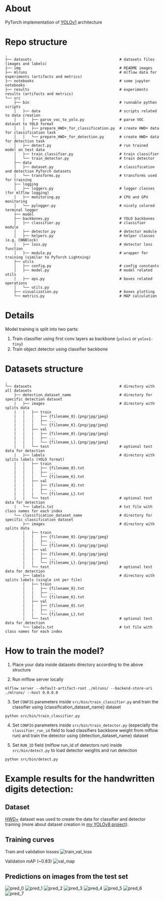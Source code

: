 # About
PyTorch implementation of [YOLOv1](https://arxiv.org/pdf/1506.02640.pdf) architecture

# Repo structure
    .
    ├── datasets						                # datasets files (images and labels)
    ├── img						                        # README images
    ├── mlruns						                    # mlflow data for experiments (artifacts and metrics)
    ├── notebooks						                # some jupyter notebooks
    ├── results						                    # experiments results (artifacts and metrics)
    └── src
        ├── bin						                    # runnable python scripts
        │   ├── data					                # scripts related to data creation
        │   │   ├── parse_voc_to_yolo.py			    # parse VOC dataset to YOLO format
        │   │   ├── prepare_HWD+_for_classification.py	# create HWD+ data for classification task
        │   │   └── prepare_HWD+_for_detection.py		# create HWD+ data for detection task
        │   ├── detect.py					            # run trained model on test data 
        │   ├── train_classifier.py			            # train classifier 
        │   └── train_detector.py				        # train detector
        ├── data						
        │   ├── dataset.py					            # classification and detection PyTorch datasets
        │   └── transforms.py				            # transforms used for training
        ├── logging
        │   ├── loggers.py					            # logger classes (for mlflow logging)
        │   ├── monitoring.py				            # CPU and GPU monitoring
        │   └── pylogger.py				                # nicely colored terminal logger
        ├── model
        ├── backbones.py				                # YOLO backbones
        │   ├── classifier.py				            # classifier module
        │   ├── detector.py				                # detector module
        │   ├── helpers.py					            # helper classes (e.g. CNNBlock)
        │   ├── loss.py					                # detector loss function
        │   ├── module.py					            # wrapper for training (similar to PyTorch Lightning)
        ├── utils
        │   ├── config.py					            # config constants
        │   ├── model.py					            # model related utils
        │   ├── ops.py					                # boxes related operations
        │   └── utils.py
        ├── visualization.py				            # boxes plotting
        └── metrics.py					                # MAP calculation

# Details
Model training is split into two parts:
1. Train classifier using first conv layers as backbone (`yolov1` or `yolov1-tiny`)
2. Train object detector using classifier backbone

# Datasets structure

    .
    └── datasets                                        # directory with all datasets
        ├── detection_dataset_name                      # directory for specific detection dataset
        |   ├── images                                  # directory with splits data
        |   |   ├── train
        |   |   |   ├── {filename_0}.{png/jpg/jpeg}        
        |   |   |   ├── ...
        |   |   |   └── {filename_K}.{png/jpg/jpeg}
        |   |   ├── val
        |   |   |   ├── {filename_0}.{png/jpg/jpeg}
        |   |   |   ├── ...
        |   |   |   └── {filename_L}.{png/jpg/jpeg}
        |   |   └── test                                # optional test data for detection
        |   ├── labels                                  # directory with splits labels (YOLO format)
        |   |   ├── train
        |   |   |   ├── {filename_0}.txt
        |   |   |   ├── ...
        |   |   |   └── {filename_K}.txt
        |   |   ├── val
        |   |   |   ├── {filename_0}.txt
        |   |   |   ├── ...
        |   |   |   └── {filename_L}.txt
        |   |   └── test                                # optional test data for detection
        |   └── labels.txt                              # txt file with class names for each index
        └── classification_dataset_name                 # directory for specific classification dataset
            ├── images                                  # directory with splits data
            |   ├── train
            |   |   ├── {filename_0}.{png/jpg/jpeg}        
            |   |   ├── ...
            |   |   └── {filename_K}.{png/jpg/jpeg}
            |   ├── val
            |   |   ├── {filename_0}.{png/jpg/jpeg}
            |   |   ├── ...
            |   |   └── {filename_L}.{png/jpg/jpeg}
            |   └── test                                # optional test data for detection
            ├── labels                                  # directory with splits labels (single int per file)
            |   ├── train
            |   |   ├── {filename_0}.txt
            |   |   ├── ...
            |   |   └── {filename_K}.txt
            |   ├── val
            |   |   ├── {filename_0}.txt
            |   |   ├── ...
            |   |   └── {filename_L}.txt
            |   └── test                                # optional test data for detection
            └── labels.txt                              # txt file with class names for each index


# How to train the model?
1. Place your data inside datasets directory according to the above structure

2. Run mlflow server locally
```
mlflow server --default-artifact-root ./mlruns/ --backend-store-uri ./mlruns/ --host 0.0.0.0       
```

3. Set `CONFIG` parameters inside `src/bin/train_classifier.py` and train the classifier using {classification_dataset_name} dataset
```
python src/bin/train_classifier.py
```

4. Set `CONFIG` parameters inside `src/bin/train_detector.py` (especially the `classifier_run_id` field to load classifiers backbone weight from mlflow run) and train the detector  using {detection_dataset_name} dataset

5. Set `RUN_ID` field (mlflow run_id of detectors run) inside `src/bin/detect.py` to load detector weights and run detection
```
python src/bin/detect.py
```

# Example results for the handwritten digits detection:
## Dataset
[HWD+](https://www.ncbi.nlm.nih.gov/pmc/articles/PMC9702948/) dataset was used to create the data for classifier and detector training (more about dataset creation in [my YOLOv8 project](https://github.com/thawro/yolov8-digits-detection#yolo_hwd)).

## Training curves
Train and validation losses
![train_val_loss](img/train_val_loss.png)

Validation mAP (~0.83)
![val_map](img/val_map.png)

## Predictions on images from the test set
![pred_0](img/0.jpg)
![pred_1](img/1.jpg)
![pred_2](img/2.jpg)
![pred_3](img/3.jpg)
![pred_4](img/4.jpg)
![pred_5](img/5.jpg)
![pred_6](img/6.jpg)
![pred_7](img/7.jpg)

